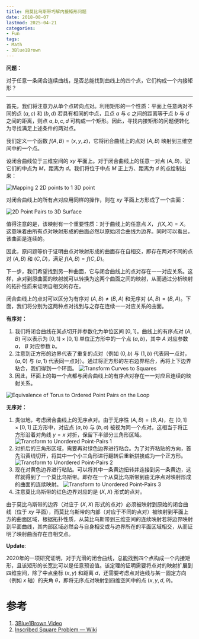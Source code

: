 ```yaml
---
title: 用莫比乌斯带巧解内接矩形问题
date: 2018-08-07
lastmod: 2025-04-21
categories:
- Fun
tags:
- Math
- 3Blue1Brown
---
```


**问题：**

对于任意一条闭合连续曲线，是否总能找到曲线上的四个点，它们构成一个内接矩形？

<!--more-->

---

首先，我们将注意力从单个点转向点对。利用矩形的一个性质：平面上任意两对不同的点 $(a, c)$ 和 $(b, d)$ 若具有相同的中点，且点 $a$ 与 $c$ 之间的距离等于点 $b$ 与 $d$ 之间的距离，则点 $a, b, c, d$ 可构成一个矩形。因此，寻找内接矩形的问题便转化为寻找满足上述条件的两对点。

我们定义一个函数 $f(A,B) = (x,y,z)$，它将闭合曲线上的点对 $(A,B)$ 映射到三维空间中的一个点。

设闭合曲线位于三维空间的 $xy$ 平面上。对于闭合曲线上的任意一对点 $(A,B)$，记它们的中点为 $M$，距离为 $d$。我们将位于中点 $M$ 正上方、距离为 $d$ 的点绘制出来：

![Mapping 2 2D points to 1 3D point](https://i.imgur.com/pl01lUp.jpeg)

对闭合曲线上的所有点对应用同样的操作，则在 $xy$ 平面上方形成了一个曲面：

![2D Point Pairs to 3D Surface](https://i.imgur.com/rm26hDD.jpeg)

值得注意的是，该映射有一个重要性质：对于曲线上的任意点 $X$， $f(X,X)=X$。这意味着由所有点对映射形成的曲面必然以原始闭合曲线为边界。同时可以看出，该曲面是连续的。

因此，原问题等价于证明由点对映射形成的曲面存在自相交，即存在两对不同的点对 $(A,B)$ 和 $(C,D)$，满足 $f(A,B) = f(C,D)$。

下一步，我们希望找到另一种曲面，它与闭合曲线上的点对存在一一对应关系。这样，点对到原曲面的映射就可以转换为这两个曲面之间的映射，从而通过分析映射的拓扑性质来证明自相交的存在。

闭合曲线上的点对可以区分为有序对 $(A,B) \ne (B,A)$ 和无序对 $(A,B) = (B,A)$。下面，我们将分别为这两种点对找到与之存在连续一一对应关系的曲面。

**有序对：**
1. 我们将闭合曲线在某点切开并参数化为单位区间 $[0,1]$。曲线上的有序点对 $(A,B)$ 可以表示为 $[0,1] \times [0,1]$ 单位正方形中的一个点 $(a,b)$，其中 $A$ 对应参数 $a$， $B$ 对应参数 $b$。
2. 注意到正方形的边界代表了重复的点对（例如 $(0,b)$ 与 $(1,b)$ 代表同一点对， $(a,0)$ 与 $(a,1)$ 代表同一点对）。通过将正方形的左右边界粘合，再将上下边界粘合，我们得到一个环面。
    ![Transform Curves to Squares](https://i.imgur.com/ZG3T2C3.jpeg)
3. 因此，环面上的每一个点都与闭合曲线上的有序点对存在一一对应且连续的映射关系。

![Equivalence of Torus to Ordered Point Pairs on the Loop](https://i.imgur.com/MSkibjE.jpeg)

**无序对：**
1. 类似地，考虑闭合曲线上的无序点对。由于无序性 $(A,B)=(B,A)$，在 $[0,1] \times [0,1]$ 正方形中，对应点 $(a,b)$ 与 $(b,a)$ 被视为同一个点对。这相当于将正方形沿着对角线 $y=x$ 对折，保留下半部分三角形区域。
    ![Transform to Unordered Point-Pairs 1](https://i.imgur.com/MSzChy0.jpeg)
2. 对折后的三角形区域，需要再对绿色边界进行粘合。为了对齐粘贴的方向，首先沿黄线切开，将其中一个小三角形进行翻转后重新拼接成为一个正方形。
    ![Transform to Unordered Point-Pairs 2](https://i.imgur.com/ELR7Mep.jpeg)
3. 现在对黄色边界进行粘贴。可以将其中一条黄边扭转并连接到另一条黄边，这样就得到了一个莫比乌斯带。即存在一个从莫比乌斯带到由无序点对映射形成的曲面的连续映射。
    ![Transform to Unordered Point-Pairs 3](https://i.imgur.com/F8iDRMu.jpeg)
4. 注意莫比乌斯带的红色边界对应的是 $(X,X)$ 形式的点对。

由于莫比乌斯带的边界（对应于 $(X,X)$ 形式的点对）必须被映射到原始的闭合曲线（位于 $xy$ 平面），而莫比乌斯带的内部（对应于不同的点对）被映射到平面上方的曲面区域，根据拓扑性质，从莫比乌斯带到三维空间的连续映射若将边界映射到平面曲线，其内部区域必然会与自身相交或与边界所在的平面区域相交，从而证明了映射曲面存在自相交点。

**Update**:

2020年的一项研究证明，对于光滑的闭合曲线，总能找到四个点构成一个内接矩形，且该矩形的长宽比可以是任意预设值。该定理的证明需要将点对的映射扩展到四维空间，除了中点坐标 $(x,y)$ 和距离 $d$，还需要考虑点对连线与某一固定方向（例如 $x$ 轴）的夹角 $\theta$，即将无序点对映射到四维空间中的点 $(x,y,d,\theta)$。

# 参考

1. [3Blue1Brown Video](https://youtu.be/IQqtsm-bBRU)
2. [Inscribed Square Problem — Wiki](https://en.wikipedia.org/wiki/Inscribed_square_problem)
